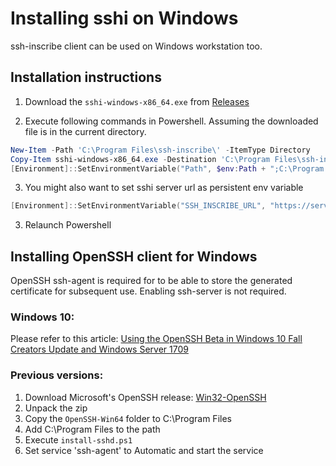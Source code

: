 # Installing sshi on Windows

ssh-inscribe client can be used on Windows workstation too.

## Installation instructions
1. Download the `sshi-windows-x86_64.exe` from [Releases](https://github.com/aakso/ssh-inscribe/releases)

2. Execute following commands in Powershell. Assuming the downloaded file is in the current directory.
```powershell
New-Item -Path 'C:\Program Files\ssh-inscribe\' -ItemType Directory
Copy-Item sshi-windows-x86_64.exe -Destination 'C:\Program Files\ssh-inscribe\sshi.exe'
[Environment]::SetEnvironmentVariable("Path", $env:Path + ";C:\Program Files\ssh-inscribe", [System.EnvironmentVariableTarget]::Machine)
```
3. You might also want to set sshi server url as persistent env variable
```powershell
[Environment]::SetEnvironmentVariable("SSH_INSCRIBE_URL", "https://server.name:8540", [System.EnvironmentVariableTarget]::Machine)
```
3. Relaunch Powershell

## Installing OpenSSH client for Windows

OpenSSH ssh-agent is required for to be able to store the generated
certificate for subsequent use. Enabling ssh-server is not required.

### Windows 10:

Please refer to this article: [Using the OpenSSH Beta in Windows 10 Fall Creators Update and Windows Server 1709](https://blogs.msdn.microsoft.com/powershell/2017/12/15/using-the-openssh-beta-in-windows-10-fall-creators-update-and-windows-server-1709/)

### Previous versions:

1. Download Microsoft's OpenSSH release: [Win32-OpenSSH](https://github.com/PowerShell/Win32-OpenSSH/releases)
2. Unpack the zip
3. Copy the `OpenSSH-Win64` folder to C:\Program Files
4. Add C:\Program Files to the path
5. Execute `install-sshd.ps1`
6. Set service 'ssh-agent' to Automatic and start the service